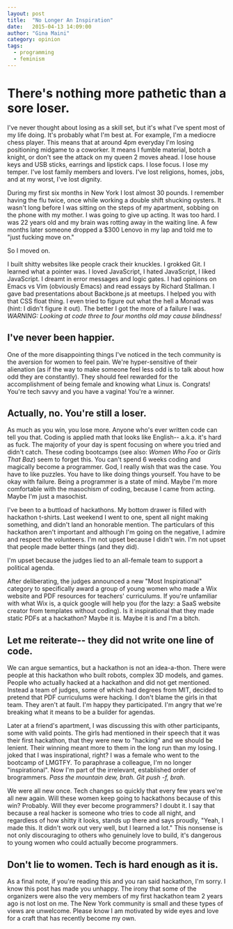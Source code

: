 ```yaml
---
layout: post
title:  "No Longer An Inspiration"
date:   2015-04-13 14:09:00
author: "Gina Maini"
category: opinion
tags:
  - programming
  - feminism
---
```


There's nothing more pathetic than a sore loser. 
==

I've never thought about losing as a skill set, but it's what I've spent most of my life doing. It's probably what I'm best at. For example, I'm a mediocre chess player. This means that at around 4pm everyday I'm losing positioning midgame to a coworker. It means I fumble material, botch a knight, or don't see the attack on my queen 2 moves ahead. I lose house keys and USB sticks, earrings and lipstick caps. I lose focus. I lose my temper. I've lost family members and lovers. I've lost religions, homes, jobs, and at my worst, I've lost dignity.

During my first six months in New York I lost almost 30 pounds. I remember having the flu twice, once while working a double shift shucking oysters. It wasn't long before I was sitting on the steps of my apartment, sobbing on the phone with my mother. I was going to give up acting. It was too hard. I was 22 years old and my brain was rotting away in the waiting line. A few months later someone dropped a $300 Lenovo in my lap and told me to "just fucking move on." 

So I moved on.

I built shitty websites like people crack their knuckles. I grokked Git. I learned what a pointer was. I loved JavaScript, I hated JavaScript, I liked JavaScript. I dreamt in error messages and logic gates. I had opinions on Emacs vs Vim (obviously Emacs) and read essays by Richard Stallman. I gave bad presentations about Backbone.js at meetups. I helped you with that CSS float thing. I even tried to figure out what the hell a Monad was (hint: I didn't figure it out). The better I got the more of a failure I was. _WARNING: Looking at code three to four months old may cause blindness!_

I've never been happier.
--

One of the more disappointing things I've noticed in the tech community is the aversion for women to feel pain. We're hyper-sensitive of their alienation (as if the way to make someone feel less odd is to talk about how odd they are constantly). They should feel rewarded for the accomplishment of being female and knowing what Linux is. Congrats! You're tech savvy and you have a vagina! You're a winner. 

Actually, no. You're still a loser. 
--

As much as you win, you lose more. Anyone who's ever written code can tell you that. Coding is applied math that looks like English-- a.k.a. it's hard as fuck. The majority of your day is spent focusing on where you tried and didn't catch. These coding bootcamps (see also: _Women Who Foo_ or _Girls That Baz_) seem to forget this. You can't spend 6 weeks coding and magically become a programmer. God, I really wish that was the case. You have to like puzzles. You have to like doing things yourself. You have to be okay with failure. Being a programmer is a state of mind. Maybe I'm more comfortable with the masochism of coding, because I came from acting. Maybe I'm just a masochist.

I've been to a buttload of hackathons. My bottom drawer is filled with hackathon t-shirts. Last weekend I went to one, spent all night making something, and didn't land an honorable mention. The particulars of this hackathon aren't important and although I'm going on the negative, I admire and respect the volunteers. I'm not upset because I didn't win. I'm not upset that people made better things (and they did).

I'm upset because the judges lied to an all-female team to support a political agenda. 

After deliberating, the judges announced a new "Most Inspirational" category to specifically award a group of young women who made a Wix website and PDF resources for teachers' curriculums. If you're unfamiliar with what Wix is, a quick google will help you (for the lazy: a SaaS website creator from templates without coding). Is it inspirational that they made static PDFs at a hackathon? Maybe it is. Maybe it is and I'm a bitch.

Let me reiterate-- they did not write one line of code. 
--

We can argue semantics, but a hackathon is not an idea-a-thon. There were people at this hackathon who built robots, complex 3D models, and games. People who actually hacked at a hackathon and did not get mentioned. Instead a team of judges, some of which had degrees from MIT, decided to pretend that PDF curriculums were hacking. I don't blame the girls in that team. They aren't at fault. I'm happy they participated. I'm angry that we're breaking what it means to be a builder for agendas.

Later at a friend's apartment, I was discussing this with other participants, some with valid points. The girls had mentioned in their speech that it was their first hackathon, that they were new to "hacking" and we should be lenient. Their winning meant more to them in the long run than my losing. I joked that I was inspirational, right? I was a female who went to the bootcamp of <span title="Let Me Google That For You" class="help">LMGTFY</span>. To paraphrase a colleague, I'm no longer "inspirational". Now I'm part of the irrelevant, established order of brogrammers. _Pass the mountain dew, brah. Git push -f, brah._

We were all new once. Tech changes so quickly that every few years we're all new again. Will these women keep going to hackathons because of this win? Probably. Will they ever become programmers? I doubt it. I say that because a real hacker is someone who tries to code all night, and regardless of how shitty it looks, stands up there and says proudly, "Yeah, I made this. It didn't work out very well, but I learned a lot." This nonsense is not only discouraging to others who genuinely love to build, it's dangerous to young women who could actually become programmers.

Don't lie to women. Tech is hard enough as it is.
--

As a final note, if you're reading this and you ran said hackathon, I'm sorry. I know this post has made you unhappy. The irony that some of the organizers were also the very members of my first hackathon team 2 years ago is not lost on me. The New York community is small and these types of views are unwelcome. Please know I am motivated by wide eyes and love for a craft that has recently become my own.
